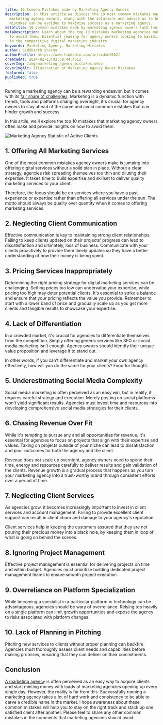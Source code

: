 ```yaml
---
title: 10 Common Mistakes made by Marketing Agency Owners
description: In this article we discuss the 10 most common mistakes made by
  marketing agency owners, along with the solutions and advice as to how the
  mistakes can be avoided to maximise success as a marketing agency.
metaTitle: 10 Common mistakes made by marketing agency owners (and their solution)
metaDescription: Learn about the top 10 mistakes marketing agencies make and how
  to avoid them. Essential reading for agency owners looking to maximize success
  in the competitive digital marketing industry.
keywords: Marketing Agency, Marketing Mistakes
author: Siddharth Sharma
authorProfile: https://www.linkedin.com/in/sidsh0502/
createdAt: 2024-02-13T02:38:44.461Z
coverImg: /img/marketing_agency_mistakes.webp
coverImgAlt: Illustration of Marketing Agency Owner Mistakes
featured: false
published: true
---
```

Running a marketing agency can be a rewarding endeavor, but it comes with its [fair share of challenges](https://resourceguruapp.com/blog/agency-challenges). Marketing is a dynamic function with trends, tools and platforms changing overnight, it's crucial for agency owners to stay ahead of the curve and avoid common mistakes that can hinder growth and success. 

In this artile, we'll explore the top 10 mistakes that marketing agency owners often make and provide insights on how to avoid them.

![Marketing Agency Statistic of Active Clients](/img/marketing-stat.png)

## **1. Offering All Marketing Services**

One of the most common mistakes agency owners make is jumping into offering digital services without a solid plan in place. Without a clear strategy, agencies risk spreading themselves too thin and diluting their expertise. It takes time to build expertise and skillset to deliver quality marketing services to your client. 

Therefore, the focus should be on services where you have a past experience or expertise rather than offering all services under the sun. The motto should always be quality over quantity when it comes to offering marketing services. 

## **2. Neglecting Client Communication**

Effective communication is key to maintaining strong client relationships. Failing to keep clients updated on their projects' progress can lead to dissatisfaction and ultimately, loss of business. Communicate with your clients proactively to provide them timely updates so they have a better understanding of how their money is being spent.

## **3. Pricing Services Inappropriately**

Determining the right pricing strategy for digital marketing services can be challenging. Setting prices too low can undervalue your expertise, while pricing too high may deter potential clients. It's essential to strike a balance and ensure that your pricing reflects the value you provide. Remember to start with a lower band of price and gradually scale up as you get more clients and tangible results to showcase your expertise. 

## **4. Lack of Differentiation**

In a crowded market, it's crucial for agencies to differentiate themselves from the competition. Simply offering generic services like SEO or social media marketing isn't enough. Agency owners should identify their unique value proposition and leverage it to stand out.

In other words, if you can’t differentiate and market your own agency effectively, how will you do the same for your clients? Food for thought. 

## **5. Underestimating Social Media Complexity**

Social media marketing is often perceived as an easy win, but in reality, it requires careful strategy and execution. Merely posting on social platforms won't yield significant results. Agencies must invest time and resources into developing comprehensive social media strategies for their clients.

## **6. Chasing Revenue Over Fit**

While it's tempting to pursue any and all opportunities for revenue, it's essential for agencies to focus on projects that align with their expertise and values. Taking on projects outside of your niche can lead to dissatisfaction and poor outcomes for both the agency and the client. 

Revenue does not scale up overnight, agency owners need to spend their time, energy and resources carefully to deliver results and gain validation of the clients. Revenue growth is a gradual process that happens as you turn your marketing agency into a trust-worthy brand through consistent efforts over a period of time.  

## **7. Neglecting Client Services**

As agencies grow, it becomes increasingly important to invest in client services and account management. Failing to provide excellent client support can result in client churn and damage to your agency's reputation. 

Client services help in keeping the customers assured that they are not pouring their precious money into a black hole, by keeping them in loop of what is going on behind the scenes. 

## **8. Ignoring Project Management**

Effective project management is essential for delivering projects on time and within budget. Agencies must prioritize building dedicated project management teams to ensure smooth project execution.

## **9. Overreliance on Platform Specialization**

While becoming a specialist in a particular platform or technology can be advantageous, agencies should be wary of overreliance. Relying too heavily on a single platform can limit growth opportunities and expose the agency to risks associated with platform changes.

## **10. Lack of Planning in Pitching**

Pitching new services to clients without proper planning can backfire. Agencies must thoroughly assess client needs and capabilities before making promises, ensuring that they can deliver on their commitments.

## Conclusion

[A marketing agency](https://www.upwork.com/resources/what-is-a-marketing-agency) is often perceived as an easy way to acquire clients and start minting money with loads of marketing agencies opening up every single day. However, the reality is far from this. Successfully running a marketing agency takes a lot of hard work and consistency to be able to carve a credible name in the market. I hope awareness about these common mistakes will help you to stay on the right track and stack up one satisfied client after another. Please feel to share any other common mistakes in the comments that marketing agencies should avoid.